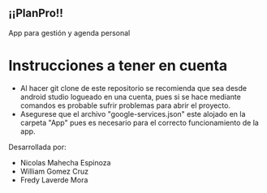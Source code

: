 ## ¡¡PlanPro!!

App para gestión y agenda personal

# Instrucciones a tener en cuenta
- Al hacer git clone de este repositorio se recomienda que sea desde android studio logueado en una cuenta, pues si se hace mediante comandos es probable sufrir problemas para abrir el proyecto.
- Asegurese que el archivo "google-services.json" este alojado en la carpeta "App" pues es necesario para el correcto funcionamiento de la app.


Desarrollada por:
- Nicolas Mahecha Espinoza
- William Gomez Cruz
- Fredy Laverde Mora